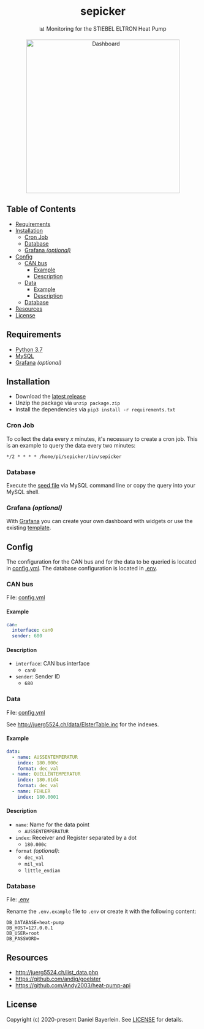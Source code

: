 <h1 align="center">
  sepicker
</h1>

<p align="center">
  📊 Monitoring for the STIEBEL ELTRON Heat Pump
</p>

<p align="center">
  <img src="https://user-images.githubusercontent.com/457834/76162079-241b7c80-613a-11ea-9f18-1c380d588635.png" width="400" alt="Dashboard">
</p>

## Table of Contents

* [Requirements](#requirements)
* [Installation](#installation)
  * [Cron Job](#cron-job)
  * [Database](#database)
  * [Grafana <em>(optional)</em>](#grafana-optional)
* [Config](#config)
  * [CAN bus](#can-bus)
    * [Example](#example)
    * [Description](#description)
  * [Data](#data)
    * [Example](#example-1)
    * [Description](#description-1)
  * [Database](#database-1)
* [Resources](#resources)
* [License](#license)

## Requirements

* [Python 3.7](https://www.python.org)
* [MySQL](https://www.mysql.com/)
* [Grafana](https://grafana.com/) *(optional)*

## Installation

* Download the [latest release](http://github.com/danielbayerlein/sepicker/releases/latest/download/package.zip)
* Unzip the package via `unzip package.zip`
* Install the dependencies via `pip3 install -r requirements.txt`

### Cron Job

To collect the data every *x* minutes, it's necessary to create a cron job. This is an example to query the data every two minutes:

```
*/2 * * * * /home/pi/sepicker/bin/sepicker
```

### Database

Execute the [seed file](./sepicker/resources/datastore/seed.sql) via MySQL command line or copy the query into your MySQL shell.

### Grafana *(optional)*

With [Grafana](https://grafana.com/) you can create your own dashboard with widgets or use the existing [template](./sepicker/resources/dashboard/grafana.json).

## Config

The configuration for the CAN bus and for the data to be queried is located in [config.yml](./config.yml). The database configuration is located in [.env](./.env.example).

### CAN bus

File: [config.yml](./config.yml)

#### Example

```yaml
can:
  interface: can0
  sender: 680
```

#### Description

* `interface`: CAN bus interface
  * `can0`
* `sender`: Sender ID
  * `680`

### Data

File: [config.yml](./config.yml)

See http://juerg5524.ch/data/ElsterTable.inc for the indexes.

#### Example

```yaml
data:
  - name: AUSSENTEMPERATUR
    index: 180.000c
    format: dec_val
  - name: QUELLENTEMPERATUR
    index: 180.01d4
    format: dec_val
  - name: FEHLER
    index: 180.0001
```

#### Description

* `name`: Name for the data point
  * `AUSSENTEMPERATUR`
* `index`: Receiver and Register separated by a dot
  * `180.000c`
* `format` *(optional)*:
  * `dec_val`
  * `mil_val`
  * `little_endian`

### Database

File: [.env](./.env.example)

Rename the `.env.example` file to `.env` or create it with the following content:

```
DB_DATABASE=heat-pump
DB_HOST=127.0.0.1
DB_USER=root
DB_PASSWORD=
```

## Resources

* http://juerg5524.ch/list_data.php
* https://github.com/andig/goelster
* https://github.com/Andy2003/heat-pump-api

## License

Copyright (c) 2020-present Daniel Bayerlein. See [LICENSE](./LICENSE) for details.
